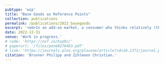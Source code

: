 ```yaml
---
pubtype: 'wip'
title: "Base Goods as Reference Points"
collection: publications
permalink: /publications/2022_basegoods
excerpt: '<em>In an add-on market, a consumer who thinks relatively (that is, who considers the price of the add-on in relation to the price of the previous base good purchase) can potentially harm the surplus of classical consumers.</em>'
date: 2022-12-31
venue: 'Work in progress.'
# code: 'https://osf.io/hup9c/'
# paperurl: '/files/pone0276463.pdf'
# link: 'https://journals.plos.org/plosone/article?id=10.1371/journal.pone.0276463'
citation: 'Brunner Philipp and Zihlmann Christian.'
---
```

